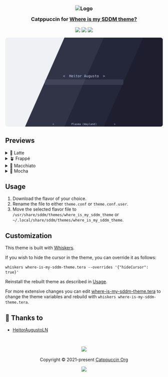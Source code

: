 <h3 align="center">
	<img src="https://raw.githubusercontent.com/catppuccin/catppuccin/main/assets/logos/exports/1544x1544_circle.png" width="100" alt="Logo"/><br/>
	<img src="https://raw.githubusercontent.com/catppuccin/catppuccin/main/assets/misc/transparent.png" height="30" width="0px"/>
	Catppuccin for <a href="https://github.com/stepanzubkov/where-is-my-sddm-theme">Where is my SDDM theme?</a>
	<img src="https://raw.githubusercontent.com/catppuccin/catppuccin/main/assets/misc/transparent.png" height="30" width="0px"/>
</h3>

<p align="center">
	<a href="https://github.com/catppuccin/where-is-my-sddm-theme/stargazers"><img src="https://img.shields.io/github/stars/catppuccin/where-is-my-sddm-theme?colorA=363a4f&colorB=b7bdf8&style=for-the-badge"></a>
	<a href="https://github.com/catppuccin/where-is-my-sddm-theme/issues"><img src="https://img.shields.io/github/issues/catppuccin/where-is-my-sddm-theme?colorA=363a4f&colorB=f5a97f&style=for-the-badge"></a>
	<a href="https://github.com/catppuccin/where-is-my-sddm-theme/contributors"><img src="https://img.shields.io/github/contributors/catppuccin/where-is-my-sddm-theme?colorA=363a4f&colorB=a6da95&style=for-the-badge"></a>
</p>

<p align="center">
	<img src="./assets/preview.webp"/>
</p>

## Previews

<details>
<summary>🌻 Latte</summary>
<img src="./assets/latte.webp"/>
</details>
<details>
<summary>🪴 Frappé</summary>
<img src="./assets/frappe.webp"/>
</details>
<details>
<summary>🌺 Macchiato</summary>
<img src="./assets/macchiato.webp"/>
</details>
<details>
<summary>🌿 Mocha</summary>
<img src="./assets/mocha.webp"/>
</details>

## Usage

1. Download the flavor of your choice.
2. Rename the file to either `theme.conf` or `theme.conf.user`.
3. Move the selected flavor file to `/usr/share/sddm/themes/where_is_my_sddm_theme` or `~/.local/share/sddm/themes/where_is_my_sddm_theme`.

## Customization

This theme is built with [Whiskers](https://github.com/catppuccin/whiskers).

If you wish to hide the cursor in the theme, you can override it as follows:

```console
whiskers where-is-my-sddm-theme.tera --overrides '{"hideCursor": true}'
```

Reinstall the rebuilt theme as described in [Usage](#usage).

For more extensive changes you can edit [where-is-my-sddm-theme.tera](./where-is-my-sddm-theme.tera) to change the theme variables and rebuild with `whiskers where-is-my-sddm-theme.tera`.

## 💝 Thanks to

- [HeitorAugustoLN](https://github.com/HeitorAugustoLN)

&nbsp;

<p align="center">
	<img src="https://raw.githubusercontent.com/catppuccin/catppuccin/main/assets/footers/gray0_ctp_on_line.svg?sanitize=true" />
</p>

<p align="center">
	Copyright &copy; 2021-present <a href="https://github.com/catppuccin" target="_blank">Catppuccin Org</a>
</p>

<p align="center">
	<a href="https://github.com/catppuccin/catppuccin/blob/main/LICENSE"><img src="https://img.shields.io/static/v1.svg?style=for-the-badge&label=License&message=MIT&logoColor=d9e0ee&colorA=363a4f&colorB=b7bdf8"/></a>
</p>
